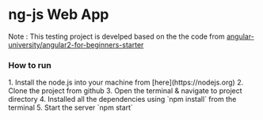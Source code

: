# ng-js Web App

Note : This testing project is develped based on the the code from [angular-university/angular2-for-beginners-starter](https://github.com/angular-university/angular2-for-beginners-starter)

<h3> How to run </h3>
1. Install the node.js into your machine from [here](https://nodejs.org)
2. Clone the project from github
3. Open the terminal & navigate to project directory
4. Installed all the dependencies using `npm install` from the terminal
5. Start the server `npm start`
